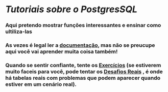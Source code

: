 
#  *Tutoriais sobre o PostgresSQL*
### Aqui pretendo mostrar funções interessantes e ensinar como ultiliza-las
### As vezes é legal ler a [documentação](http://pgdocptbr.sourceforge.net/pg80), mas não se preucupe aqui você vai aprender muita coisa também!
### Quando se sentir confiante, tente os [Exercícios](/Exercicios/) (se estiverem muito faceis para você, pode tentar os [Desafios Reais](/Desafios%20Reais/) , é onde há tabelas reais com problemas que podem aparecer quando estiver em um cenário real).


